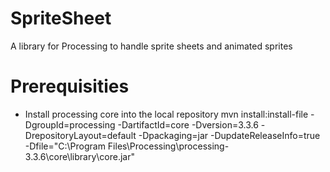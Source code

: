 # SpriteSheet
A library for Processing to handle sprite sheets and animated sprites


# Prerequisities
* Install processing core into the local repository
	mvn install:install-file -DgroupId=processing -DartifactId=core -Dversion=3.3.6 -DrepositoryLayout=default -Dpackaging=jar -DupdateReleaseInfo=true -Dfile="C:\Program Files\Processing\processing-3.3.6\core\library\core.jar" 
